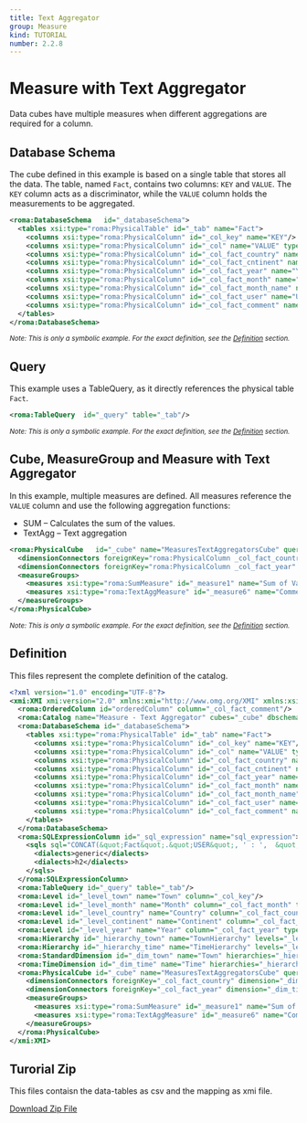 ```yaml
---
title: Text Aggregator
group: Measure
kind: TUTORIAL
number: 2.2.8
---
```

# Measure with Text Aggregator

Data cubes have multiple measures when different aggregations are required for a column.


## Database Schema

The cube defined in this example is based on a single table that stores all the data. The table, named `Fact`, contains two columns: `KEY` and `VALUE`. The `KEY` column acts as a discriminator, while the `VALUE` column holds the measurements to be aggregated.


```xml
<roma:DatabaseSchema   id="_databaseSchema">
  <tables xsi:type="roma:PhysicalTable" id="_tab" name="Fact">
    <columns xsi:type="roma:PhysicalColumn" id="_col_key" name="KEY"/>
    <columns xsi:type="roma:PhysicalColumn" id="_col" name="VALUE" type="Integer"/>
    <columns xsi:type="roma:PhysicalColumn" id="_col_fact_country" name="COUNTRY"/>
    <columns xsi:type="roma:PhysicalColumn" id="_col_fact_cntinent" name="CONTINENT"/>
    <columns xsi:type="roma:PhysicalColumn" id="_col_fact_year" name="YEAR" type="Integer"/>
    <columns xsi:type="roma:PhysicalColumn" id="_col_fact_month" name="MONTH" type="Integer"/>
    <columns xsi:type="roma:PhysicalColumn" id="_col_fact_month_name" name="MONTH_NAME"/>
    <columns xsi:type="roma:PhysicalColumn" id="_col_fact_user" name="USER"/>
    <columns xsi:type="roma:PhysicalColumn" id="_col_fact_comment" name="COMMENT"/>
  </tables>
</roma:DatabaseSchema>

```
*<small>Note: This is only a symbolic example. For the exact definition, see the [Definition](#definition) section.</small>*
## Query

This example uses a TableQuery, as it directly references the physical table `Fact`.


```xml
<roma:TableQuery  id="_query" table="_tab"/>

```
*<small>Note: This is only a symbolic example. For the exact definition, see the [Definition](#definition) section.</small>*
## Cube, MeasureGroup and Measure with Text Aggregator

In this example, multiple measures are defined. All measures reference the `VALUE` column and use the following aggregation functions:
- SUM – Calculates the sum of the values.
- TextAgg – Text aggregation


```xml
<roma:PhysicalCube   id="_cube" name="MeasuresTextAggregatorsCube" query="_query">
  <dimensionConnectors foreignKey="roma:PhysicalColumn _col_fact_country" dimension="roma:StandardDimension _dim_town"/>
  <dimensionConnectors foreignKey="roma:PhysicalColumn _col_fact_year" dimension="roma:TimeDimension _dim_time"/>
  <measureGroups>
    <measures xsi:type="roma:SumMeasure" id="_measure1" name="Sum of Value" column="_col"/>
    <measures xsi:type="roma:TextAggMeasure" id="_measure6" name="Comment" column="roma:SQLExpressionColumn _sql_expression" orderByColumns="orderedColumn" separator=", "/>
  </measureGroups>
</roma:PhysicalCube>

```
*<small>Note: This is only a symbolic example. For the exact definition, see the [Definition](#definition) section.</small>*

## Definition

This files represent the complete definition of the catalog.

```xml
<?xml version="1.0" encoding="UTF-8"?>
<xmi:XMI xmi:version="2.0" xmlns:xmi="http://www.omg.org/XMI" xmlns:xsi="http://www.w3.org/2001/XMLSchema-instance" xmlns:roma="https://www.daanse.org/spec/org.eclipse.daanse.rolap.mapping">
  <roma:OrderedColumn id="orderedColumn" column="_col_fact_comment"/>
  <roma:Catalog name="Measure - Text Aggregator" cubes="_cube" dbschemas="_databaseSchema"/>
  <roma:DatabaseSchema id="_databaseSchema">
    <tables xsi:type="roma:PhysicalTable" id="_tab" name="Fact">
      <columns xsi:type="roma:PhysicalColumn" id="_col_key" name="KEY"/>
      <columns xsi:type="roma:PhysicalColumn" id="_col" name="VALUE" type="Integer"/>
      <columns xsi:type="roma:PhysicalColumn" id="_col_fact_country" name="COUNTRY"/>
      <columns xsi:type="roma:PhysicalColumn" id="_col_fact_cntinent" name="CONTINENT"/>
      <columns xsi:type="roma:PhysicalColumn" id="_col_fact_year" name="YEAR" type="Integer"/>
      <columns xsi:type="roma:PhysicalColumn" id="_col_fact_month" name="MONTH" type="Integer"/>
      <columns xsi:type="roma:PhysicalColumn" id="_col_fact_month_name" name="MONTH_NAME"/>
      <columns xsi:type="roma:PhysicalColumn" id="_col_fact_user" name="USER"/>
      <columns xsi:type="roma:PhysicalColumn" id="_col_fact_comment" name="COMMENT"/>
    </tables>
  </roma:DatabaseSchema>
  <roma:SQLExpressionColumn id="_sql_expression" name="sql_expression">
    <sqls sql="CONCAT(&quot;Fact&quot;.&quot;USER&quot;, ' : ',  &quot;Fact&quot;.&quot;COMMENT&quot;)">
      <dialects>generic</dialects>
      <dialects>h2</dialects>
    </sqls>
  </roma:SQLExpressionColumn>
  <roma:TableQuery id="_query" table="_tab"/>
  <roma:Level id="_level_town" name="Town" column="_col_key"/>
  <roma:Level id="_level_month" name="Month" column="_col_fact_month" type="TimeMonths" nameColumn="_col_fact_month_name"/>
  <roma:Level id="_level_country" name="Country" column="_col_fact_country"/>
  <roma:Level id="_level_continent" name="Continent" column="_col_fact_cntinent"/>
  <roma:Level id="_level_year" name="Year" column="_col_fact_year" type="TimeYears"/>
  <roma:Hierarchy id="_hierarchy_town" name="TownHierarchy" levels="_level_continent _level_country _level_town" primaryKey="_col_key" query="_query"/>
  <roma:Hierarchy id="_hierarchy_time" name="TimeHierarchy" levels="_level_year _level_month" primaryKey="_col_key" query="_query"/>
  <roma:StandardDimension id="_dim_town" name="Town" hierarchies="_hierarchy_town"/>
  <roma:TimeDimension id="_dim_time" name="Time" hierarchies="_hierarchy_time"/>
  <roma:PhysicalCube id="_cube" name="MeasuresTextAggregatorsCube" query="_query">
    <dimensionConnectors foreignKey="_col_fact_country" dimension="_dim_town"/>
    <dimensionConnectors foreignKey="_col_fact_year" dimension="_dim_time"/>
    <measureGroups>
      <measures xsi:type="roma:SumMeasure" id="_measure1" name="Sum of Value" column="_col"/>
      <measures xsi:type="roma:TextAggMeasure" id="_measure6" name="Comment" column="_sql_expression" orderByColumns="orderedColumn" separator=", "/>
    </measureGroups>
  </roma:PhysicalCube>
</xmi:XMI>

```



## Turorial Zip
This files contaisn the data-tables as csv and the mapping as xmi file.

<a href="./zip/tutorial.cube.measure.aggregator.textagg.zip" download>Download Zip File</a>
